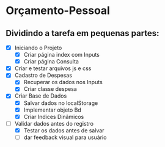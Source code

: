 # Orçamento-Pessoal

## Dividindo a tarefa em pequenas partes:
- [x] Iniciando o Projeto 
    - [x] Criar página index com Inputs
    - [x] Criar página Consulta
- [x] Criar e testar arquivos js e css
- [x] Cadastro de Despesas 
    - [x] Recuperar os dados nos Inputs
    - [x] Criar classe despesa 
- [x] Criar Base de Dados
    - [x] Salvar dados no localStorage
    - [x] Implementar objeto Bd
    - [x] Criar Indices Dinâmicos      
- [ ] Validar dados antes do registro
    - [x] Testar os dados antes de salvar
    - [ ] dar feedback visual para usuário  